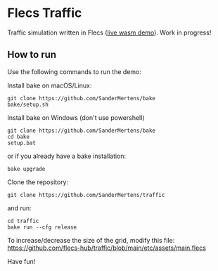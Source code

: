 # Flecs Traffic
Traffic simulation written in Flecs ([live wasm demo](https://flecs-hub.github.io/traffic/etc/)). Work in progress!

## How to run
Use the following commands to run the demo:

Install bake on macOS/Linux:
```
git clone https://github.com/SanderMertens/bake
bake/setup.sh
```

Install bake on Windows (don't use powershell)
```
git clone https://github.com/SanderMertens/bake
cd bake
setup.bat
```

or if you already have a bake installation:
```
bake upgrade
```

Clone the repository:
```
git clone https://github.com/SanderMertens/traffic
```

and run:
```
cd traffic
bake run --cfg release
```

To increase/decrease the size of the grid, modify this file: https://github.com/flecs-hub/traffic/blob/main/etc/assets/main.flecs

Have fun!
